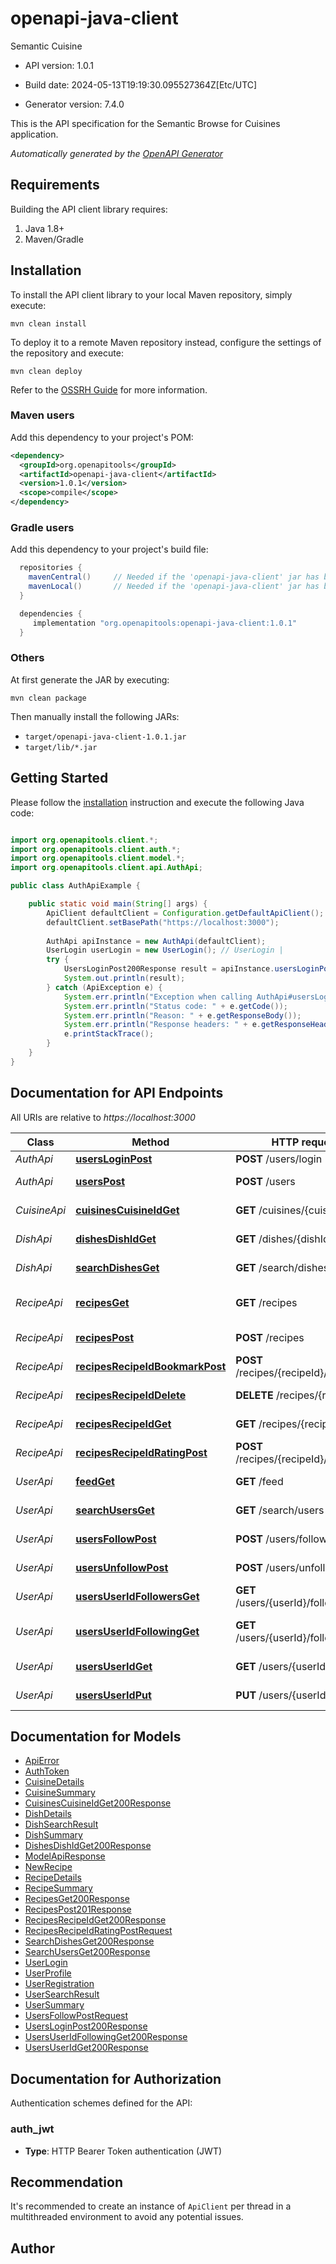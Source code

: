 # openapi-java-client

Semantic Cuisine

- API version: 1.0.1

- Build date: 2024-05-13T19:19:30.095527364Z[Etc/UTC]

- Generator version: 7.4.0

This is the API specification for the Semantic Browse for Cuisines application.


*Automatically generated by the [OpenAPI Generator](https://openapi-generator.tech)*

## Requirements

Building the API client library requires:

1. Java 1.8+
2. Maven/Gradle

## Installation

To install the API client library to your local Maven repository, simply execute:

```shell
mvn clean install
```

To deploy it to a remote Maven repository instead, configure the settings of the repository and execute:

```shell
mvn clean deploy
```

Refer to the [OSSRH Guide](http://central.sonatype.org/pages/ossrh-guide.html) for more information.

### Maven users

Add this dependency to your project's POM:

```xml
<dependency>
  <groupId>org.openapitools</groupId>
  <artifactId>openapi-java-client</artifactId>
  <version>1.0.1</version>
  <scope>compile</scope>
</dependency>
```

### Gradle users

Add this dependency to your project's build file:

```groovy
  repositories {
    mavenCentral()     // Needed if the 'openapi-java-client' jar has been published to maven central.
    mavenLocal()       // Needed if the 'openapi-java-client' jar has been published to the local maven repo.
  }

  dependencies {
     implementation "org.openapitools:openapi-java-client:1.0.1"
  }
```

### Others

At first generate the JAR by executing:

```shell
mvn clean package
```

Then manually install the following JARs:

- `target/openapi-java-client-1.0.1.jar`
- `target/lib/*.jar`

## Getting Started

Please follow the [installation](#installation) instruction and execute the following Java code:

```java

import org.openapitools.client.*;
import org.openapitools.client.auth.*;
import org.openapitools.client.model.*;
import org.openapitools.client.api.AuthApi;

public class AuthApiExample {

    public static void main(String[] args) {
        ApiClient defaultClient = Configuration.getDefaultApiClient();
        defaultClient.setBasePath("https://localhost:3000");
        
        AuthApi apiInstance = new AuthApi(defaultClient);
        UserLogin userLogin = new UserLogin(); // UserLogin | 
        try {
            UsersLoginPost200Response result = apiInstance.usersLoginPost(userLogin);
            System.out.println(result);
        } catch (ApiException e) {
            System.err.println("Exception when calling AuthApi#usersLoginPost");
            System.err.println("Status code: " + e.getCode());
            System.err.println("Reason: " + e.getResponseBody());
            System.err.println("Response headers: " + e.getResponseHeaders());
            e.printStackTrace();
        }
    }
}

```

## Documentation for API Endpoints

All URIs are relative to *https://localhost:3000*

Class | Method | HTTP request | Description
------------ | ------------- | ------------- | -------------
*AuthApi* | [**usersLoginPost**](docs/AuthApi.md#usersLoginPost) | **POST** /users/login | User login
*AuthApi* | [**usersPost**](docs/AuthApi.md#usersPost) | **POST** /users | Register a new user
*CuisineApi* | [**cuisinesCuisineIdGet**](docs/CuisineApi.md#cuisinesCuisineIdGet) | **GET** /cuisines/{cuisineId} | Get cuisine details
*DishApi* | [**dishesDishIdGet**](docs/DishApi.md#dishesDishIdGet) | **GET** /dishes/{dishId} | Get dish details
*DishApi* | [**searchDishesGet**](docs/DishApi.md#searchDishesGet) | **GET** /search/dishes | Search for dishes
*RecipeApi* | [**recipesGet**](docs/RecipeApi.md#recipesGet) | **GET** /recipes | Get recipes for dish, cuisine
*RecipeApi* | [**recipesPost**](docs/RecipeApi.md#recipesPost) | **POST** /recipes | Create a new recipe
*RecipeApi* | [**recipesRecipeIdBookmarkPost**](docs/RecipeApi.md#recipesRecipeIdBookmarkPost) | **POST** /recipes/{recipeId}/bookmark | Bookmark a recipe
*RecipeApi* | [**recipesRecipeIdDelete**](docs/RecipeApi.md#recipesRecipeIdDelete) | **DELETE** /recipes/{recipeId} | Delete a recipe
*RecipeApi* | [**recipesRecipeIdGet**](docs/RecipeApi.md#recipesRecipeIdGet) | **GET** /recipes/{recipeId} | Get recipe details
*RecipeApi* | [**recipesRecipeIdRatingPost**](docs/RecipeApi.md#recipesRecipeIdRatingPost) | **POST** /recipes/{recipeId}/rating | Rate a recipe
*UserApi* | [**feedGet**](docs/UserApi.md#feedGet) | **GET** /feed | Get user&#39;s feed
*UserApi* | [**searchUsersGet**](docs/UserApi.md#searchUsersGet) | **GET** /search/users | Search for users
*UserApi* | [**usersFollowPost**](docs/UserApi.md#usersFollowPost) | **POST** /users/follow | Follow a user
*UserApi* | [**usersUnfollowPost**](docs/UserApi.md#usersUnfollowPost) | **POST** /users/unfollow | Unfollow a user
*UserApi* | [**usersUserIdFollowersGet**](docs/UserApi.md#usersUserIdFollowersGet) | **GET** /users/{userId}/followers | Get user&#39;s followers
*UserApi* | [**usersUserIdFollowingGet**](docs/UserApi.md#usersUserIdFollowingGet) | **GET** /users/{userId}/following | Get users being followed
*UserApi* | [**usersUserIdGet**](docs/UserApi.md#usersUserIdGet) | **GET** /users/{userId} | Get user profile
*UserApi* | [**usersUserIdPut**](docs/UserApi.md#usersUserIdPut) | **PUT** /users/{userId} | Update user profile


## Documentation for Models

 - [ApiError](docs/ApiError.md)
 - [AuthToken](docs/AuthToken.md)
 - [CuisineDetails](docs/CuisineDetails.md)
 - [CuisineSummary](docs/CuisineSummary.md)
 - [CuisinesCuisineIdGet200Response](docs/CuisinesCuisineIdGet200Response.md)
 - [DishDetails](docs/DishDetails.md)
 - [DishSearchResult](docs/DishSearchResult.md)
 - [DishSummary](docs/DishSummary.md)
 - [DishesDishIdGet200Response](docs/DishesDishIdGet200Response.md)
 - [ModelApiResponse](docs/ModelApiResponse.md)
 - [NewRecipe](docs/NewRecipe.md)
 - [RecipeDetails](docs/RecipeDetails.md)
 - [RecipeSummary](docs/RecipeSummary.md)
 - [RecipesGet200Response](docs/RecipesGet200Response.md)
 - [RecipesPost201Response](docs/RecipesPost201Response.md)
 - [RecipesRecipeIdGet200Response](docs/RecipesRecipeIdGet200Response.md)
 - [RecipesRecipeIdRatingPostRequest](docs/RecipesRecipeIdRatingPostRequest.md)
 - [SearchDishesGet200Response](docs/SearchDishesGet200Response.md)
 - [SearchUsersGet200Response](docs/SearchUsersGet200Response.md)
 - [UserLogin](docs/UserLogin.md)
 - [UserProfile](docs/UserProfile.md)
 - [UserRegistration](docs/UserRegistration.md)
 - [UserSearchResult](docs/UserSearchResult.md)
 - [UserSummary](docs/UserSummary.md)
 - [UsersFollowPostRequest](docs/UsersFollowPostRequest.md)
 - [UsersLoginPost200Response](docs/UsersLoginPost200Response.md)
 - [UsersUserIdFollowingGet200Response](docs/UsersUserIdFollowingGet200Response.md)
 - [UsersUserIdGet200Response](docs/UsersUserIdGet200Response.md)


<a id="documentation-for-authorization"></a>
## Documentation for Authorization


Authentication schemes defined for the API:
<a id="auth_jwt"></a>
### auth_jwt


- **Type**: HTTP Bearer Token authentication (JWT)


## Recommendation

It's recommended to create an instance of `ApiClient` per thread in a multithreaded environment to avoid any potential issues.

## Author



